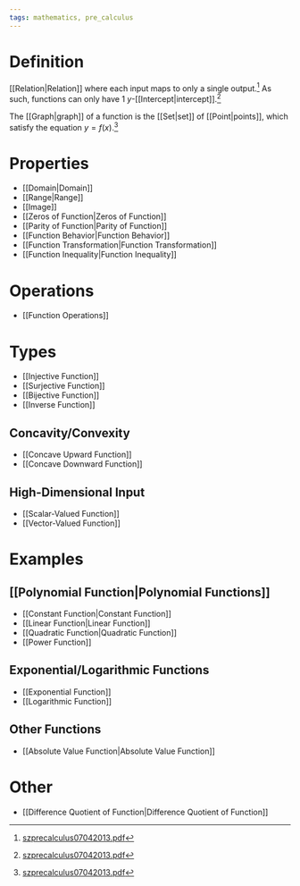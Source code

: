 ```yaml
---
tags: mathematics, pre_calculus
---
```


# Definition

[[Relation|Relation]] where each input maps to only a single output.[^1] As such, functions can only have $1$ $y$-[[Intercept|intercept]].[^3]

The [[Graph|graph]] of a function is the [[Set|set]] of [[Point|points]], which satisfy the equation $y = f(x)$.[^2]

# Properties
- [[Domain|Domain]]
- [[Range|Range]]
- [[Image]]
- [[Zeros of Function|Zeros of Function]]
- [[Parity of Function|Parity of Function]]
- [[Function Behavior|Function Behavior]]
- [[Function Transformation|Function Transformation]]
- [[Function Inequality|Function Inequality]]

# Operations
- [[Function Operations]]

# Types
- [[Injective Function]]
- [[Surjective Function]]
- [[Bijective Function]]
- [[Inverse Function]]

## Concavity/Convexity
- [[Concave Upward Function]]
- [[Concave Downward Function]]

## High-Dimensional Input
- [[Scalar-Valued Function]]
- [[Vector-Valued Function]]

# Examples
## [[Polynomial Function|Polynomial Functions]]
- [[Constant Function|Constant Function]]
- [[Linear Function|Linear Function]]
- [[Quadratic Function|Quadratic Function]]
- [[Power Function]]

## Exponential/Logarithmic Functions
- [[Exponential Function]]
- [[Logarithmic Function]]

## Other Functions
- [[Absolute Value Function|Absolute Value Function]]

# Other
- [[Difference Quotient of Function|Difference Quotient of Function]]

[^1]: [szprecalculus07042013.pdf](zotero://open-pdf/library/items/J3667KH4?page=55)
[^2]: [szprecalculus07042013.pdf](zotero://open-pdf/library/items/J3667KH4?page=105)
[^3]: [szprecalculus07042013.pdf](zotero://open-pdf/library/items/J3667KH4?page=188)